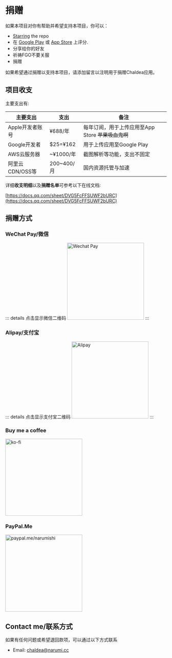 # 捐赠

如果本项目对你有帮助并希望支持本项目，你可以：
- [Starring](https://github.com/chaldea-center/chaldea/stargazers) the repo
- 在 [Google Play](https://play.google.com/store/apps/details?id=cc.narumi.chaldea) 或 [App Store](https://apps.apple.com/us/app/chaldea/id1548713491?itsct=apps_box&itscg=30200) 上评分.
- 分享给你的好友
- 祈祷FGO不要关服
- 捐赠


如果希望通过捐赠以支持本项目，请添加留言以注明用于捐赠Chaldea应用。

## 项目收支
主要支出有:

| 主要支出       |   支出          |  备注                      |
| ------------- | ------------- | -------------------------- |
| Apple开发者账号 | ¥688/年       | 每年订阅，用于上传应用至App Store ~~苹果吸血鬼啊~~|
| Google开发者   | $25=¥162      | 用于上传应用至Google Play    |
| AWS云服务器    | ~¥1000/年      | 截图解析等功能，支出不固定     |
| 阿里云CDN/OSS等 | 200~400/月    | 国内资源托管与加速           |

详细**收支明细**以及**捐赠名单**可参考以下在线文档:

[https://docs.qq.com/sheet/DVG5FcFFSUWF2bURC](https://docs.qq.com/sheet/DVG5FcFFSUWF2bURC)


## 捐赠方式

### WeChat Pay/微信
::: details 点击显示微信二维码
<img src="/images/wechat_pay.webp" alt="Wechat Pay" width="240"/>
:::

### Alipay/支付宝
::: details 点击显示支付宝二维码
<img src="/images/alipay.webp" alt="Alipay" width="240"/>
:::

### Buy me a coffee
[<img src="/images/kofi2.webp" alt="ko-fi" width="240"/>](https://ko-fi.com/G2G152BDO)

### PayPal.Me
[<img src="https://www.paypalobjects.com/webstatic/mktg/Logo/pp-logo-200px.png" alt="paypal.me/narumishi" width="240"/>](https://paypal.me/narumishi)

## Contact me/联系方式
如果有任何问题或希望退回款项，可以通过以下方式联系

- Email: [chaldea@narumi.cc](mailto:chaldea@narumi.cc)
